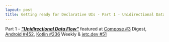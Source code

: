 ```yaml
---
layout: post
title: Getting ready for Declarative UIs - Part 1 - Unidirectional Data Flow
---
```

Part 1 - ***["Unidirectional Data Flow"](https://proandroiddev.com/getting-ready-for-declarative-uis-8eedb5f8ed0d)*** featured at [Compose #3](https://us7.campaign-archive.com/?u=68cc676cd60c12ff962c2f023&id=c97f16f72e) Digest, [Android #452](https://androidweekly.net/issues/issue-452), [Kotlin #236](https://mailchi.mp/kotlinweekly/kotlin-weekly-236) Weekly & [jetc.dev #51](https://www.getrevue.co/profile/jetc/issues/jetc-dev-newsletter-issue-51-327485)